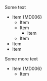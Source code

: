Some text

  * Item {MD006}
    * Item
    * Item
      * Item
    * Item
  * Item
  * Item

Some more text

  * Item {MD006}
    * Item
